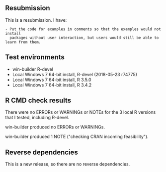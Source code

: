 ## Resubmission

This is a resubmission. I have:

    - Put the code for examples in comments so that the examples would not install 
      packages without user interaction, but users would still be able to learn from them.

## Test environments

- win-builder R-devel
- Local Windows 7 64-bit install, R-devel (2018-05-23 r74775)
- Local Windows 7 64-bit install, R 3.5.0
- Local Windows 7 64-bit install, R 3.4.2


## R CMD check results

There were no ERRORs or WARNINGs or NOTEs for the 3 local R versions that I tested, 
including R-devel.

win-builder produced no ERRORs or WARNINGs.

win-builder produced 1 NOTE ("checking CRAN incoming feasibility").


## Reverse dependencies

This is a new release, so there are no reverse dependencies.
